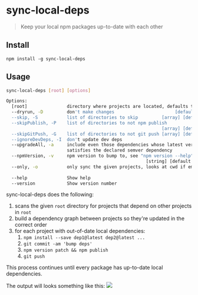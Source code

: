 # sync-local-deps

> Keep your local npm packages up-to-date with each other

## Install

```
npm install -g sync-local-deps
```

## Usage

```sh
sync-local-deps [root] [options]

Options:
  [root]               directory where projects are located, defaults to cwd()
  --dryrun, -D         don't make changes                       [default: false]
  --skip, -S           list of directories to skip         [array] [default: []]
  --skipPublish, -P    list of directories to not npm publish
                                                           [array] [default: []]
  --skipGitPush, -G    list of directories to not git push [array] [default: []]
  --ignoreDevDeps, -I  don't update dev deps                           [boolean]
  --upgradeAll, -a     include even those dependencies whose latest version
                       satisfies the declared semver dependency        [boolean]
  --npmVersion, -v     npm version to bump to, see "npm version --help"
                                                     [string] [default: "patch"]
  --only, -o           only sync the given projects, looks at cwd if empty
                                                                         [array]
  --help               Show help                                       [boolean]
  --version            Show version number                             [boolean]
```

sync-local-deps does the following:

1. scans the given `root` directory for projects that depend on other projects in `root`
1. build a dependency graph between projects so they're updated in the correct order
1. for each project with out-of-date local dependencies:
   1. `npm install --save dep1@latest dep2@latest ...`
   1. `git commit -am 'bump deps'`
   1. `npm version patch && npm publish`
   1. `git push`

This process continues until every package has up-to-date local dependencies.

The output will looks something like this:
![](https://raw.github.com/noahsug/sync-local-deps/master/example.png)
